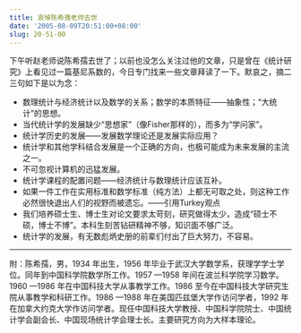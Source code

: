 ```yaml
---
title: 哀悼陈希孺老师去世
date: '2005-08-09T20:51:00+08:00'
slug: 20-51-00
---
```


下午听赵老师说陈希孺去世了；以前也没怎么关注过他的文章，只是曾在《统计研究》上看见过一篇基尼系数的，今日专门找来一些文章拜读了一下。默哀之，摘二三句如下是以为念： 

- 数理统计与经济统计以及数学的关系；数学的本质特征——抽象性；“大统计”的思想。
- 当代统计学的发展缺少“思想家”（像Fisher那样的），而多为“学问家”。
- 统计学历史的发展——发展数学理论还是发展实际应用？
- 统计学和其他学科结合发展是一个正确的方向，也极可能成为未来发展的主流之一。
- 不可忽视计算机的迅猛发展。
- 统计学课程的配置问题——经济统计与数理统计应该互补。
- 如果一件工作在实用标准和数学标准（纯方法）上都无可取之处，则这种工作必然很快退出人们的视野而被遗忘。——引用Turkey观点
- 我们培养硕士生、博士生对论文要求太苛刻，研究做得太少，造成“硕士不硕，博士不博”。本科生刻苦钻研精神不够，知识面不够广泛。
- 统计学的发展，有无数彪炳史册的前辈们付出了巨大努力，不容易。

---

附：陈希孺，男，1934 年出生，1956 年毕业于武汉大学数学系，获理学学士学位。同年到中国科学院数学所工作。1957 —1958 年间在波兰科学院学习数学。1960 —1986 年在中国科技大学从事教学工作。1986 至今在中国科技大学研究生院从事教学和科研工作。1986 —1988 年在美国匹兹堡大学作访问学者，1992 年在加拿大约克大学作访问学者。现任中国科技大学教授、中国科学院院士、中国统计学会副会长、中国现场统计学会理士长。主要研究方向为大样本理论。
